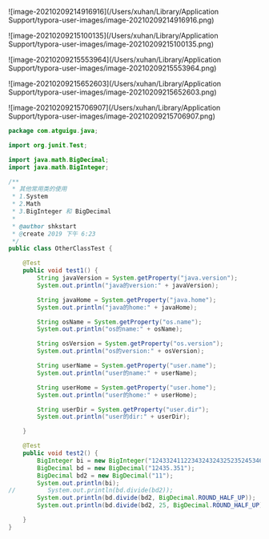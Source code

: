 ![image-20210209214916916](/Users/xuhan/Library/Application Support/typora-user-images/image-20210209214916916.png)

![image-20210209215100135](/Users/xuhan/Library/Application Support/typora-user-images/image-20210209215100135.png)



![image-20210209215553964](/Users/xuhan/Library/Application Support/typora-user-images/image-20210209215553964.png)

![image-20210209215652603](/Users/xuhan/Library/Application Support/typora-user-images/image-20210209215652603.png)

![image-20210209215706907](/Users/xuhan/Library/Application Support/typora-user-images/image-20210209215706907.png)



```java
package com.atguigu.java;

import org.junit.Test;

import java.math.BigDecimal;
import java.math.BigInteger;

/**
 * 其他常用类的使用
 * 1.System
 * 2.Math
 * 3.BigInteger 和 BigDecimal
 *
 * @author shkstart
 * @create 2019 下午 6:23
 */
public class OtherClassTest {

    @Test
    public void test1() {
        String javaVersion = System.getProperty("java.version");
        System.out.println("java的version:" + javaVersion);

        String javaHome = System.getProperty("java.home");
        System.out.println("java的home:" + javaHome);

        String osName = System.getProperty("os.name");
        System.out.println("os的name:" + osName);

        String osVersion = System.getProperty("os.version");
        System.out.println("os的version:" + osVersion);

        String userName = System.getProperty("user.name");
        System.out.println("user的name:" + userName);

        String userHome = System.getProperty("user.home");
        System.out.println("user的home:" + userHome);

        String userDir = System.getProperty("user.dir");
        System.out.println("user的dir:" + userDir);

    }

    @Test
    public void test2() {
        BigInteger bi = new BigInteger("1243324112234324324325235245346567657653");
        BigDecimal bd = new BigDecimal("12435.351");
        BigDecimal bd2 = new BigDecimal("11");
        System.out.println(bi);
//         System.out.println(bd.divide(bd2));
        System.out.println(bd.divide(bd2, BigDecimal.ROUND_HALF_UP));
        System.out.println(bd.divide(bd2, 25, BigDecimal.ROUND_HALF_UP));

    }
}
```

